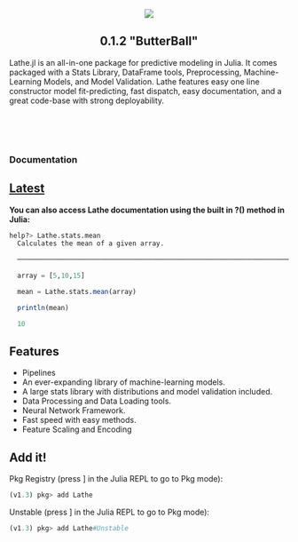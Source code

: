 <div align="center"><img src="https://github.com/emmettgb/Lathe.jl/blob/Unstable/lathelogo.png" />
  <h2>0.1.2 "ButterBall"</h2>
</div>
<div align="left">
  <p> Lathe.jl is an all-in-one package for predictive modeling in Julia. It comes packaged with a Stats Library, DataFrame tools, Preprocessing, Machine-Learning Models, and Model Validation. Lathe features easy one line constructor model fit-predicting, fast dispatch, easy documentation, and a great code-base with strong deployability.</p>
        </div>
        </div>
      </a> </br></br></br>
      <h3>Documentation<h3>
  
  
## [Latest](http://lathe.ai/doc)
**You can also access Lathe documentation using the built in ?() method in Julia:**

  
```julia
help?> Lathe.stats.mean
  Calculates the mean of a given array.

  ──────────────────────────────────────────────────────────────────────────────────────────────────────────────────────────────────────

  array = [5,10,15]

  mean = Lathe.stats.mean(array)

  println(mean)

  10
```

## Features
- Pipelines
- An ever-expanding library of machine-learning models.
- A large stats library with distributions and model validation included.
- Data Processing and Data Loading tools.
- Neural Network Framework.
- Fast speed with easy methods.
- Feature Scaling and Encoding

## Add it!
Pkg Registry (press ] in the Julia REPL to go to Pkg mode):
 ```julia
 (v1.3) pkg> add Lathe
 ```
 Unstable (press ] in the Julia REPL to go to Pkg mode):
 ```julia
 (v1.3) pkg> add Lathe#Unstable
 ```
